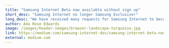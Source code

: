 ```yaml
---
title: "Samsung Internet Beta now available without sign up"
short_desc: "Samsung Internet no longer Samsung Exclusive!"
long_desc: "We have received many requests for Samsung Internet to become available on non Samsung Phones and Tablets. Well today we are announcing a new Beta..."
author: Ada Rose Edwards
image: /images/header-images/browser-landscape-turquoise.jpg
link: https://medium.com/samsung-internet-dev/samsung-internet-beta-now-available-without-sign-up-e0d5d4010838
external: medium.com
---
```

